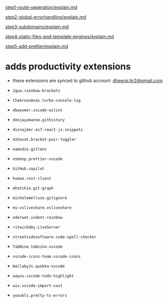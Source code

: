 [step1-route-seperation/explain.md](https://github.com/dheeraj-br/random/blob/step1-route-seperation/explain.md)

[step2-global-errorhandling/explain.md](https://github.com/dheeraj-br/random/blob/step2-global-errorhandling/explain.md)

[step3-subdomains/explain.md](https://github.com/dheeraj-br/random/blob/step3-subdomains/explain.md)

[step4-static-files-and-template-engines/explain.md](https://github.com/dheeraj-br/random/blob/step4-static-files-and-template-engines/explain.md)

[step5-add-prettier/explain.md](https://github.com/dheeraj-br/random/blob/step5-add-prettier/explain.md)

# adds productivity extensions

- these extensions are synced to github account: dheeraj.br2@gmail.com
-     2gua.rainbow-brackets
-     ChakrounAnas.turbo-console-log
-     dbaeumer.vscode-eslint
-     donjayamanne.githistory
-     dsznajder.es7-react-js-snippets
-     dzhavat.bracket-pair-toggler
-     eamodio.gitlens
-     esbenp.prettier-vscode
-     GitHub.copilot
-     humao.rest-client
-     mhutchie.git-graph
-     michelemelluso.gitignore
-     ms-vsliveshare.vsliveshare
-     oderwat.indent-rainbow
-     ritwickdey.LiveServer
-     streetsidesoftware.code-spell-checker
-     TabNine.tabnine-vscode
-     vscode-icons-team.vscode-icons
-     WallabyJs.quokka-vscode
-     wayou.vscode-todo-highlight
-     wix.vscode-import-cost
-     yoavbls.pretty-ts-errors

